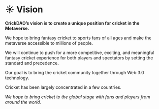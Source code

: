 # ☀ Vision

**CrickDAO’s vision is to create a unique position for cricket in the Metaverse.**&#x20;

We hope to bring fantasy cricket to sports fans of all ages and make the metaverse accessible to millions of people.&#x20;

We will continue to push for a more competitive, exciting, and meaningful fantasy cricket experience for both players and spectators by setting the standard and precedence.&#x20;

Our goal is to bring the cricket community together through Web 3.0 technology.&#x20;

Cricket has been largely concentrated in a few countries.&#x20;

_We hope to bring cricket to the global stage with fans and players from around the world._&#x20;
